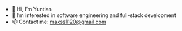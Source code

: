 - 👋 Hi, I’m Yuntian
- 👀 I’m interested in software engineering and full-stack development
- 📫 Contact me: maxss1120@gmail.com

<!---
yuntian009/yuntian009 is a ✨ special ✨ repository because its `README.md` (this file) appears on your GitHub profile.
You can click the Preview link to take a look at your changes.
--->
